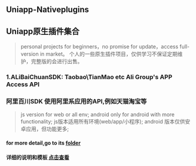 ## Uniapp-Nativeplugins
## Uniapp原生插件集合


>personal projects for beginners，no promise for update，access full-version in market。
>个人的一些原生插件项目，仅供学习不保证定期维护，完整版的会进行出售。

### 1.ALiBaiChuanSDK: Taobao\TianMao etc Ali Group's APP Access API
### 阿里百川SDK 使用阿里系应用的API,例如天猫淘宝等

>js version for web or all env; android only for android with more functionality;
>js版本适用所有环境(web/app/小程序); android 版本仅供安卓应用，但功能更多;

#### for more detail,go to its [folder](https://github.com/snowwolfjay/uniapp-nativeplugin/tree/master/alibc)
#### 详细的说明和模板 [点击查看](https://github.com/snowwolfjay/uniapp-nativeplugin/tree/master/alibc)

